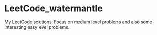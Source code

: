 # LeetCode_watermantle
My LeetCode solutions. Focus on medium level problems and also some interesting easy level problems.
